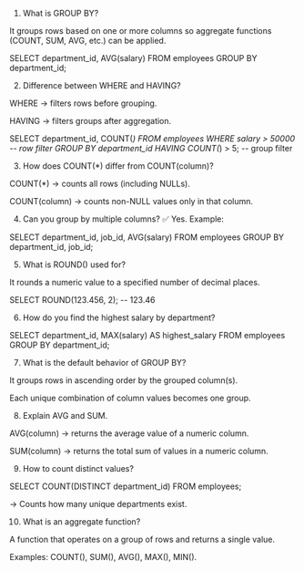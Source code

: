 1. What is GROUP BY?

It groups rows based on one or more columns so aggregate functions (COUNT, SUM, AVG, etc.) can be applied.

SELECT department_id, AVG(salary)
FROM employees
GROUP BY department_id;


2. Difference between WHERE and HAVING?

WHERE → filters rows before grouping.

HAVING → filters groups after aggregation.

SELECT department_id, COUNT(*)
FROM employees
WHERE salary > 50000      -- row filter
GROUP BY department_id
HAVING COUNT(*) > 5;      -- group filter


3. How does COUNT(*) differ from COUNT(column)?

COUNT(*) → counts all rows (including NULLs).

COUNT(column) → counts non-NULL values only in that column.

4. Can you group by multiple columns?
✅ Yes. Example:

SELECT department_id, job_id, AVG(salary)
FROM employees
GROUP BY department_id, job_id;


5. What is ROUND() used for?

It rounds a numeric value to a specified number of decimal places.

SELECT ROUND(123.456, 2);  -- 123.46


6. How do you find the highest salary by department?

SELECT department_id, MAX(salary) AS highest_salary
FROM employees
GROUP BY department_id;


7. What is the default behavior of GROUP BY?

It groups rows in ascending order by the grouped column(s).

Each unique combination of column values becomes one group.

8. Explain AVG and SUM.

AVG(column) → returns the average value of a numeric column.

SUM(column) → returns the total sum of values in a numeric column.

9. How to count distinct values?

SELECT COUNT(DISTINCT department_id) 
FROM employees;


→ Counts how many unique departments exist.

10. What is an aggregate function?

A function that operates on a group of rows and returns a single value.

Examples: COUNT(), SUM(), AVG(), MAX(), MIN().
